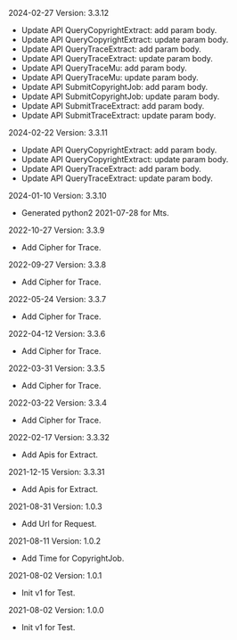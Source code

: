 2024-02-27 Version: 3.3.12
- Update API QueryCopyrightExtract: add param body.
- Update API QueryCopyrightExtract: update param body.
- Update API QueryTraceExtract: add param body.
- Update API QueryTraceExtract: update param body.
- Update API QueryTraceMu: add param body.
- Update API QueryTraceMu: update param body.
- Update API SubmitCopyrightJob: add param body.
- Update API SubmitCopyrightJob: update param body.
- Update API SubmitTraceExtract: add param body.
- Update API SubmitTraceExtract: update param body.


2024-02-22 Version: 3.3.11
- Update API QueryCopyrightExtract: add param body.
- Update API QueryCopyrightExtract: update param body.
- Update API QueryTraceExtract: add param body.
- Update API QueryTraceExtract: update param body.


2024-01-10 Version: 3.3.10
- Generated python2 2021-07-28 for Mts.

2022-10-27 Version: 3.3.9
- Add Cipher for Trace.


2022-09-27 Version: 3.3.8
- Add Cipher for Trace.


2022-05-24 Version: 3.3.7
- Add Cipher for Trace.


2022-04-12 Version: 3.3.6
- Add Cipher for Trace.


2022-03-31 Version: 3.3.5
- Add Cipher for Trace.


2022-03-22 Version: 3.3.4
- Add Cipher for Trace.


2022-02-17 Version: 3.3.32
- Add Apis for Extract.


2021-12-15 Version: 3.3.31
- Add Apis for Extract.


2021-08-31 Version: 1.0.3
- Add Url for Request.


2021-08-11 Version: 1.0.2
- Add Time for CopyrightJob.


2021-08-02 Version: 1.0.1
- Init v1 for Test.


2021-08-02 Version: 1.0.0
- Init v1 for Test.


